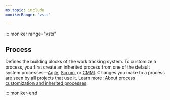 ```yaml
---
ms.topic: include
monikerRange: 'vsts'

---
```

 
::: moniker range="vsts"  

## Process
Defines the building blocks of the work tracking system. To customize a process, you first create an inherited process from one of the default system processes&mdash;[Agile](/vsts/boards/work-items/guidance/agile-process), [Scrum](/vsts/boards/work-items/guidance/scrum-process), or [CMMI](/vsts/boards/work-items/guidance/cmmi-process). Changes you make to a process are seen by all projects that use it. Learn more: [About process customization and inherited processes](/vsts/organizations/settings/work/inheritance-process-model).  

::: moniker-end  